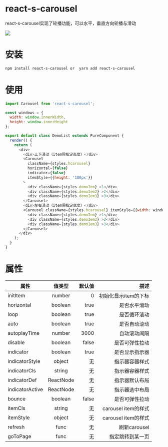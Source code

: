 # react-s-carousel

react-s-carousel实现了轮播功能，可以水平，垂直方向轮播与滑动

![](https://github.com/1035901787/react-s-carousel/blob/master/sources/QQ20190604-163419.gif)

# 安装

```sh
npm install react-s-carousel or  yarn add react-s-carousel
```

# 使用

```js
import Carousel from 'react-s-carousel';

const windows = {
  width: window.innerWidth,
  height: window.innerHeight
};

export default class DemoList extends PureComponent {
  render() {
    return (
      <div>
        <div>上下滑动（item需指定高度）</div>
        <Carousel
          className={styles.hcarousel}
          horizontal={false}
          indicator={false}
          itemStyle={{height: '180px'}}
        >
          <div className={styles.demoIem} >1</div>
          <div className={styles.demoIem2} >2</div>
          <div className={styles.demoIem3} >3</div>
        </Carousel>
        <div>左右滑动（item需指定宽度）</div>
        <Carousel className={styles.hcarousel} itemStyle={{width: windows.width}}>
          <div className={styles.demoIem} >1</div>
          <div className={styles.demoIem2} >2</div>
          <div className={styles.demoIem3} >3</div>
        </Carousel>
      </div>
    );
  }
}


```

# 属性

|属性         | 值类型          | 默认值  | 描述  |
| ------------- |:-------------:| -----:| -----:|
| initItem     | number | 0 | 初始化显示item的下标 |
| horizontal      | boolean      |   true |   是否水平滑动 |
| loop      | boolean      |   true |   是否循环滚动 |
| auto      | boolean      |   true |   是否自动滚动 |
| autoplayTime      | number      |   3000 |   自动滚动间隔 |
| disable      | boolean      |   false |   是否可弹性拉动 |
| indicator | boolean      |   true |   是否显示指示器 |
| indicatorStyle | object      |   无 |   指示器容器样式 |
| indicatorCls | string      |   无 |   指示器容器样式 |
| indicatorDef | ReactNode      |   无 |   指示器默认布局 |
| indicatorActive | ReactNode      |   无 |   指示器选中布局 |
| bounce | boolean      |  false |   是否可弹性拉动 |
| itemCls | string      |   无 |   carousel item的样式 |
| itemStyle | object      |   无 |   carousel item的样式 |
| refresh | func      |   无 |   刷新carousel |
| goToPage | func      |   无 |   指定跳转到某一页 |
